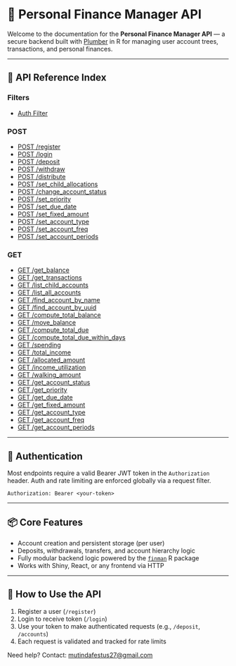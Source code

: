 # 📡 Personal Finance Manager API

Welcome to the documentation for the **Personal Finance Manager API** — a secure backend built with [Plumber](https://www.rplumber.io/) in R for managing user account trees, transactions, and personal finances.

---

## 📘 API Reference Index

### Filters

- [Auth Filter](auth-filter.md)

### POST

- [POST /register](register.md)
- [POST /login](login.md)
- [POST /deposit](deposit.md)
- [POST /withdraw](withdraw.md)
- [POST /distribute](distribute.md)
- [POST /set_child_allocations](set_child_allocations.md)
- [POST /change_account_status](change_account_status.md)
- [POST /set_priority](set_priority.md)
- [POST /set_due_date](set_due_date.md)
- [POST /set_fixed_amount](set_fixed_amount.md)
- [POST /set_account_type](set_account_type.md)
- [POST /set_account_freq](set_account_freq.md)
- [POST /set_account_periods](set_account_periods.md)


### GET

- [GET /get_balance](get_balance.md)
- [GET /get_transactions](get_transactions.md)
- [GET /list_child_accounts](list_child_accounts.md)
- [GET /list_all_accounts](list_all_accounts.md)
- [GET /find_account_by_name](find_account_by_name.md)
- [GET /find_account_by_uuid](find_account_by_uuid.md)
- [GET /compute_total_balance](compute_total_balance.md)
- [GET /move_balance](move_balance.md)
- [GET /compute_total_due](compute_total_due.md)
- [GET /compute_total_due_within_days](compute_total_due_within_days.md)
- [GET /spending](spending.md)
- [GET /total_income](total_income.md)
- [GET /allocated_amount](allocated_amount.md)
- [GET /income_utilization](income_utilization.md)
- [GET /walking_amount](walking_amount.md)
- [GET /get_account_status](get_account_status.md)
- [GET /get_priority](get_priority.md)
- [GET /get_due_date](get_due_date.md)
- [GET /get_fixed_amount](get_fixed_amount.md)
- [GET /get_account_type](get_account_type.md)
- [GET /get_account_freq](get_account_freq.md)
- [GET /get_account_periods](get_account_periods.md)


---

## 🔐 Authentication

Most endpoints require a valid Bearer JWT token in the `Authorization` header. Auth and rate limiting are enforced globally via a request filter.

```
Authorization: Bearer <your-token>
```

---

## 📦 Core Features

- Account creation and persistent storage (per user)
- Deposits, withdrawals, transfers, and account hierarchy logic
- Fully modular backend logic powered by the [`finman`](https://github.com/statisticsguru1/personal-finance-manager/finman) R package
- Works with Shiny, React, or any frontend via HTTP

---

## 🧭 How to Use the API

1. Register a user (`/register`)
2. Login to receive token (`/login`)
3. Use your token to make authenticated requests (e.g., `/deposit`, `/accounts`)
4. Each request is validated and tracked for rate limits


Need help? Contact: [mutindafestus27@gmail.com](mailto:mutindafestus27@gmail.com)
